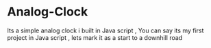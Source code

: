 # Analog-Clock
Its a simple analog clock i built in Java script , You can say its my first project in Java script , lets mark it as a start to a downhill road
